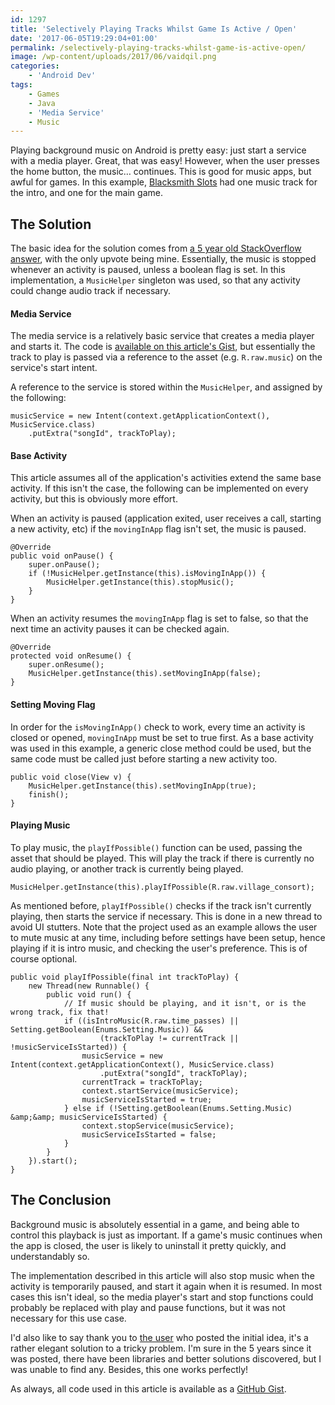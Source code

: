 ```yaml
---
id: 1297
title: 'Selectively Playing Tracks Whilst Game Is Active / Open'
date: '2017-06-05T19:29:04+01:00'
permalink: /selectively-playing-tracks-whilst-game-is-active-open/
image: /wp-content/uploads/2017/06/vaidqil.png
categories:
    - 'Android Dev'
tags:
    - Games
    - Java
    - 'Media Service'
    - Music
---
```



Playing background music on Android is pretty easy: just start a service with a media player. Great, that was easy! However, when the user presses the home button, the music… continues. This is good for music apps, but awful for games. In this example, [Blacksmith Slots](https://www.reddit.com/r/BlacksmithSlots/) had one music track for the intro, and one for the main game.

## The Solution

The basic idea for the solution comes from [a 5 year old StackOverflow answer](https://stackoverflow.com/a/12652213/608312), with the only upvote being mine. Essentially, the music is stopped whenever an activity is paused, unless a boolean flag is set. In this implementation, a `MusicHelper` singleton was used, so that any activity could change audio track if necessary.

#### Media Service

The media service is a relatively basic service that creates a media player and starts it. The code is [available on this article's Gist](https://gist.github.com/JakeSteam/55cd4384f92b76f8a6f1c82a32e04124#file-musicservice-java), but essentially the track to play is passed via a reference to the asset (e.g. `R.raw.music`) on the service's start intent.

A reference to the service is stored within the `MusicHelper`, and assigned by the following:

```
musicService = new Intent(context.getApplicationContext(), MusicService.class)
    .putExtra("songId", trackToPlay);
```

#### Base Activity

This article assumes all of the application's activities extend the same base activity. If this isn't the case, the following can be implemented on every activity, but this is obviously more effort.

When an activity is paused (application exited, user receives a call, starting a new activity, etc) if the `movingInApp` flag isn't set, the music is paused.

```
@Override
public void onPause() {
    super.onPause();
    if (!MusicHelper.getInstance(this).isMovingInApp()) {
        MusicHelper.getInstance(this).stopMusic();
    }
}
```

When an activity resumes the `movingInApp` flag is set to false, so that the next time an activity pauses it can be checked again.

```
@Override
protected void onResume() {
    super.onResume();
    MusicHelper.getInstance(this).setMovingInApp(false);
}
```

#### Setting Moving Flag

In order for the `isMovingInApp()` check to work, every time an activity is closed or opened, `movingInApp` must be set to true first. As a base activity was used in this example, a generic close method could be used, but the same code must be called just before starting a new activity too.

```
public void close(View v) {
    MusicHelper.getInstance(this).setMovingInApp(true);
    finish();
}
```

#### Playing Music

To play music, the `playIfPossible()` function can be used, passing the asset that should be played. This will play the track if there is currently no audio playing, or another track is currently being played.

```
MusicHelper.getInstance(this).playIfPossible(R.raw.village_consort);
```

As mentioned before, `playIfPossible()` checks if the track isn't currently playing, then starts the service if necessary. This is done in a new thread to avoid UI stutters. Note that the project used as an example allows the user to mute music at any time, including before settings have been setup, hence playing if it is intro music, and checking the user's preference. This is of course optional.

```
public void playIfPossible(final int trackToPlay) {
    new Thread(new Runnable() {
        public void run() {
            // If music should be playing, and it isn't, or is the wrong track, fix that!
            if ((isIntroMusic(R.raw.time_passes) || Setting.getBoolean(Enums.Setting.Music)) &&
                    (trackToPlay != currentTrack || !musicServiceIsStarted)) {
                musicService = new Intent(context.getApplicationContext(), MusicService.class)
                    .putExtra("songId", trackToPlay);
                currentTrack = trackToPlay;
                context.startService(musicService);
                musicServiceIsStarted = true;
            } else if (!Setting.getBoolean(Enums.Setting.Music) &amp;&amp; musicServiceIsStarted) {
                context.stopService(musicService);
                musicServiceIsStarted = false;
            }
        }
    }).start();
}
```

## The Conclusion

Background music is absolutely essential in a game, and being able to control this playback is just as important. If a game's music continues when the app is closed, the user is likely to uninstall it pretty quickly, and understandably so.

The implementation described in this article will also stop music when the activity is temporarily paused, and start it again when it is resumed. In most cases this isn't ideal, so the media player's start and stop functions could probably be replaced with play and pause functions, but it was not necessary for this use case.

I'd also like to say thank you to [the user](https://stackoverflow.com/users/1069068/raghav-sood) who posted the initial idea, it's a rather elegant solution to a tricky problem. I'm sure in the 5 years since it was posted, there have been libraries and better solutions discovered, but I was unable to find any. Besides, this one works perfectly!

As always, all code used in this article is available as a [GitHub Gist](https://gist.github.com/JakeSteam/55cd4384f92b76f8a6f1c82a32e04124).